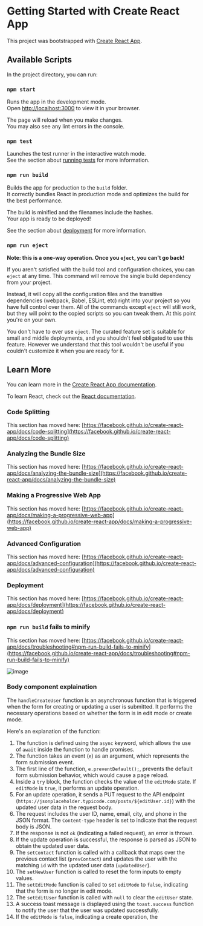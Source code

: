 # Getting Started with Create React App

This project was bootstrapped with [Create React App](https://github.com/facebook/create-react-app).

## Available Scripts

In the project directory, you can run:

### `npm start`

Runs the app in the development mode.\
Open [http://localhost:3000](http://localhost:3000) to view it in your browser.

The page will reload when you make changes.\
You may also see any lint errors in the console.

### `npm test`

Launches the test runner in the interactive watch mode.\
See the section about [running tests](https://facebook.github.io/create-react-app/docs/running-tests) for more information.

### `npm run build`

Builds the app for production to the `build` folder.\
It correctly bundles React in production mode and optimizes the build for the best performance.

The build is minified and the filenames include the hashes.\
Your app is ready to be deployed!

See the section about [deployment](https://facebook.github.io/create-react-app/docs/deployment) for more information.

### `npm run eject`

**Note: this is a one-way operation. Once you `eject`, you can't go back!**

If you aren't satisfied with the build tool and configuration choices, you can `eject` at any time. This command will remove the single build dependency from your project.

Instead, it will copy all the configuration files and the transitive dependencies (webpack, Babel, ESLint, etc) right into your project so you have full control over them. All of the commands except `eject` will still work, but they will point to the copied scripts so you can tweak them. At this point you're on your own.

You don't have to ever use `eject`. The curated feature set is suitable for small and middle deployments, and you shouldn't feel obligated to use this feature. However we understand that this tool wouldn't be useful if you couldn't customize it when you are ready for it.

## Learn More

You can learn more in the [Create React App documentation](https://facebook.github.io/create-react-app/docs/getting-started).

To learn React, check out the [React documentation](https://reactjs.org/).

### Code Splitting

This section has moved here: [https://facebook.github.io/create-react-app/docs/code-splitting](https://facebook.github.io/create-react-app/docs/code-splitting)

### Analyzing the Bundle Size

This section has moved here: [https://facebook.github.io/create-react-app/docs/analyzing-the-bundle-size](https://facebook.github.io/create-react-app/docs/analyzing-the-bundle-size)

### Making a Progressive Web App

This section has moved here: [https://facebook.github.io/create-react-app/docs/making-a-progressive-web-app](https://facebook.github.io/create-react-app/docs/making-a-progressive-web-app)

### Advanced Configuration

This section has moved here: [https://facebook.github.io/create-react-app/docs/advanced-configuration](https://facebook.github.io/create-react-app/docs/advanced-configuration)

### Deployment

This section has moved here: [https://facebook.github.io/create-react-app/docs/deployment](https://facebook.github.io/create-react-app/docs/deployment)

### `npm run build` fails to minify

This section has moved here: [https://facebook.github.io/create-react-app/docs/troubleshooting#npm-run-build-fails-to-minify](https://facebook.github.io/create-react-app/docs/troubleshooting#npm-run-build-fails-to-minify)


![image](https://github.com/arijitmandal10/contact-list-app/assets/114182784/312f3d1c-eaec-489f-8b30-3ab992243779)

### Body component explaination

The `handleCreateUser` function is an asynchronous function that is triggered when the form for creating or updating a user is submitted. It performs the necessary operations based on whether the form is in edit mode or create mode.

Here's an explanation of the function:

1. The function is defined using the `async` keyword, which allows the use of `await` inside the function to handle promises.
2. The function takes an event (`e`) as an argument, which represents the form submission event.
3. The first line of the function, `e.preventDefault();`, prevents the default form submission behavior, which would cause a page reload.
4. Inside a `try` block, the function checks the value of the `editMode` state. If `editMode` is `true`, it performs an update operation.
5. For an update operation, it sends a PUT request to the API endpoint (`https://jsonplaceholder.typicode.com/posts/${editUser.id}`) with the updated user data in the request body.
6. The request includes the user ID, name, email, city, and phone in the JSON format. The `Content-type` header is set to indicate that the request body is JSON.
7. If the response is not `ok` (indicating a failed request), an error is thrown.
8. If the update operation is successful, the response is parsed as JSON to obtain the updated user data.
9. The `setContact` function is called with a callback that maps over the previous contact list (`prevContact`) and updates the user with the matching `id` with the updated user data (`updatedUser`).
10. The `setNewUser` function is called to reset the form inputs to empty values.
11. The `setEditMode` function is called to set `editMode` to `false`, indicating that the form is no longer in edit mode.
12. The `setEditUser` function is called with `null` to clear the `editUser` state.
13. A success toast message is displayed using the `toast.success` function to notify the user that the user was updated successfully.
14. If the `editMode` is `false`, indicating a create operation, the
